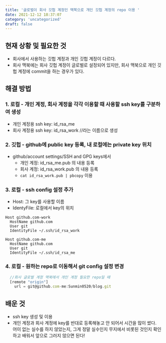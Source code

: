 ```yaml
---
title: '글로벌이 회사 깃헙 계정인 맥북으로 개인 깃헙 계정의 repo 이용 '
date: 2021-12-12 18:37:07
category: 'uncategorized'
draft: false
---
```

## 현재 상황 및 필요한 것
- 회사에서 사용하는 깃헙 계정과 개인 깃헙 계정이 다르다.
- 회사 맥북에는 회사 깃헙 계정이 글로벌로 설정되어 있지만, 회사 맥북으로 개인 깃헙 계정에 commit을 하는 경우가 있다.

## 해결 방법
### 1. 로컬 - 개인 계정, 회사 계정을 각각 이용할 때 사용할 ssh key를 구분하여 생성 
  - 개인 계정용 ssh key: id_rsa_me
  - 회사 계정용 ssh key: id_rsa_work //라는 이름으로 생성

### 2. 깃헙 - github에 public key 등록, 내 로컬에는 private key 위치
  - github/account settings/SSH and GPG keys에서
    - 개인 계정: id_rsa_me.pub 의 내용 등록
    - 회사 계정: id_rsa_work.pub 의 내용 등록 
    - `cat id_rsa_work.pub | pbcopy` 이용

### 3. 로컬 - ssh config 설정 추가
  - Host: 그 key를 사용할 이름
  - IdentyFile: 로컬에서 key의 위치

```
Host github.com-work
  HostName github.com
  User git 
  IdentityFile ~/.ssh/id_rsa_work

Host github.com-me
  HostName github.com
  User git
  IdentityFile ~/.ssh/id_rsa_me
```

### 4. 로컬 - 원하는 repo로 이동해서 git config 설정 변경
```js
  //회사 글로벌 계정 맥북에서 개인 계정 필요한 repo일 때  
  [remote "origin"]
	url = git@github.com-me:Sunmin0520/blog.git
```

## 배운 것
- ssh key 생성 및 이용
- 개인 계정과 회사 계정에 key를 반대로 등록해놓고 안 되어서 시간을 많이 썼다.  
어이 없는 실수를 하지 않았는지, 그게 정말 실수인지 무지에서 비롯된 것인지 확인하고 배워서 앞으로 그러지 않으면 된다!